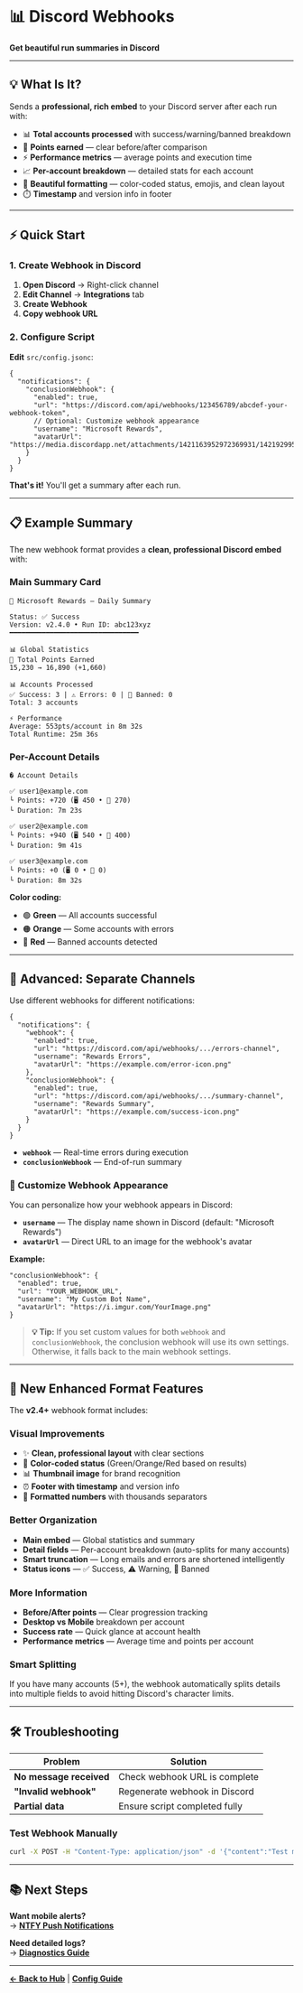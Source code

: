# 📊 Discord Webhooks

**Get beautiful run summaries in Discord**

---

## 💡 What Is It?

Sends a **professional, rich embed** to your Discord server after each run with:
- 📊 **Total accounts processed** with success/warning/banned breakdown
- 💎 **Points earned** — clear before/after comparison
- ⚡ **Performance metrics** — average points and execution time
- 📈 **Per-account breakdown** — detailed stats for each account
- 🎨 **Beautiful formatting** — color-coded status, emojis, and clean layout
- ⏱️ **Timestamp** and version info in footer

---

## ⚡ Quick Start

### 1. Create Webhook in Discord

1. **Open Discord** → Right-click channel
2. **Edit Channel** → **Integrations** tab
3. **Create Webhook**
4. **Copy webhook URL**

### 2. Configure Script

**Edit** `src/config.jsonc`:
```jsonc
{
  "notifications": {
    "conclusionWebhook": {
      "enabled": true,
      "url": "https://discord.com/api/webhooks/123456789/abcdef-your-webhook-token",
      // Optional: Customize webhook appearance
      "username": "Microsoft Rewards",
      "avatarUrl": "https://media.discordapp.net/attachments/1421163952972369931/1421929950377939125/Gc.png"
    }
  }
}
```

**That's it!** You'll get a summary after each run.

---

## 📋 Example Summary

The new webhook format provides a **clean, professional Discord embed** with:

### Main Summary Card
```
🎯 Microsoft Rewards — Daily Summary

Status: ✅ Success
Version: v2.4.0 • Run ID: abc123xyz
━━━━━━━━━━━━━━━━━━━━━━━━━━━━━━━━

📊 Global Statistics
💎 Total Points Earned
15,230 → 16,890 (+1,660)

📊 Accounts Processed
✅ Success: 3 | ⚠️ Errors: 0 | 🚫 Banned: 0
Total: 3 accounts

⚡ Performance
Average: 553pts/account in 8m 32s
Total Runtime: 25m 36s
```

### Per-Account Details
```
� Account Details

✅ user1@example.com
└ Points: +720 (🖥️ 450 • 📱 270)
└ Duration: 7m 23s

✅ user2@example.com
└ Points: +940 (🖥️ 540 • 📱 400)
└ Duration: 9m 41s

✅ user3@example.com
└ Points: +0 (🖥️ 0 • 📱 0)
└ Duration: 8m 32s
```

**Color coding:**
- 🟢 **Green** — All accounts successful
- 🟠 **Orange** — Some accounts with errors
- 🔴 **Red** — Banned accounts detected

---

## 🎯 Advanced: Separate Channels

Use different webhooks for different notifications:

```jsonc
{
  "notifications": {
    "webhook": {
      "enabled": true,
      "url": "https://discord.com/api/webhooks/.../errors-channel",
      "username": "Rewards Errors",
      "avatarUrl": "https://example.com/error-icon.png"
    },
    "conclusionWebhook": {
      "enabled": true,
      "url": "https://discord.com/api/webhooks/.../summary-channel",
      "username": "Rewards Summary",
      "avatarUrl": "https://example.com/success-icon.png"
    }
  }
}
```

- **`webhook`** — Real-time errors during execution
- **`conclusionWebhook`** — End-of-run summary

### 🎨 Customize Webhook Appearance

You can personalize how your webhook appears in Discord:

- **`username`** — The display name shown in Discord (default: "Microsoft Rewards")
- **`avatarUrl`** — Direct URL to an image for the webhook's avatar

**Example:**
```jsonc
"conclusionWebhook": {
  "enabled": true,
  "url": "YOUR_WEBHOOK_URL",
  "username": "My Custom Bot Name",
  "avatarUrl": "https://i.imgur.com/YourImage.png"
}
```

> **💡 Tip:** If you set custom values for both `webhook` and `conclusionWebhook`, the conclusion webhook will use its own settings. Otherwise, it falls back to the main webhook settings.

---

## 🎨 New Enhanced Format Features

The **v2.4+** webhook format includes:

### Visual Improvements
- ✨ **Clean, professional layout** with clear sections
- 🎨 **Color-coded status** (Green/Orange/Red based on results)
- 📊 **Thumbnail image** for brand recognition
- ⏰ **Footer with timestamp** and version info
- 🔢 **Formatted numbers** with thousands separators

### Better Organization
- **Main embed** — Global statistics and summary
- **Detail fields** — Per-account breakdown (auto-splits for many accounts)
- **Smart truncation** — Long emails and errors are shortened intelligently
- **Status icons** — ✅ Success, ⚠️ Warning, 🚫 Banned

### More Information
- **Before/After points** — Clear progression tracking
- **Desktop vs Mobile** breakdown per account
- **Success rate** — Quick glance at account health
- **Performance metrics** — Average time and points per account

### Smart Splitting
If you have many accounts (5+), the webhook automatically splits details into multiple fields to avoid hitting Discord's character limits.

---

## 🛠️ Troubleshooting

| Problem | Solution |
|---------|----------|
| **No message received** | Check webhook URL is complete |
| **"Invalid webhook"** | Regenerate webhook in Discord |
| **Partial data** | Ensure script completed fully |

### Test Webhook Manually

```bash
curl -X POST -H "Content-Type: application/json" -d '{"content":"Test message"}' "YOUR_WEBHOOK_URL"
```

---

## 📚 Next Steps

**Want mobile alerts?**  
→ **[NTFY Push Notifications](./ntfy.md)**

**Need detailed logs?**  
→ **[Diagnostics Guide](./diagnostics.md)**

---

**[← Back to Hub](./index.md)** | **[Config Guide](./config.md)**
